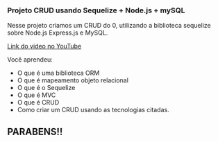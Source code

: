 ### Projeto CRUD usando Sequelize + Node.js + mySQL

Nesse projeto criamos um CRUD do 0, utilizando a biblioteca sequelize sobre Node.js
Express.js e MySQL.


[Link do video no YouTube](https://www.youtube.com/watch?v=-FGCjfR9HFk&t=1284s)

Você aprendeu:

- O que é uma biblioteca ORM
- O que é mapeamento objeto relacional
- O que é o Sequelize
- O que é MVC
- O que é CRUD
- Como criar um CRUD usando as tecnologias citadas.

## PARABENS!!

